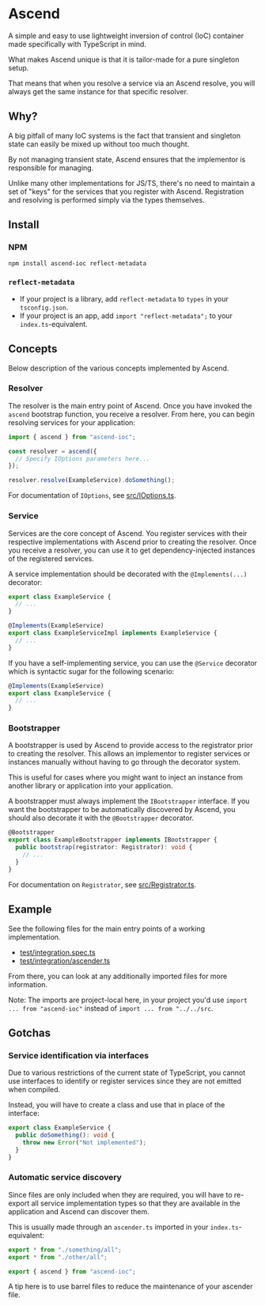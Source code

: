 # Ascend

A simple and easy to use lightweight inversion of control (IoC) container made
specifically with TypeScript in mind.

What makes Ascend unique is that it is tailor-made for a pure singleton setup.

That means that when you resolve a service via an Ascend resolve, you will always
get the same instance for that specific resolver.

## Why?

A big pitfall of many IoC systems is the fact that transient and singleton state
can easily be mixed up without too much thought.

By not managing transient state, Ascend ensures that the implementor is responsible
for managing.

Unlike many other implementations for JS/TS, there's no need to maintain a set of
"keys" for the services that you register with Ascend. Registration and resolving
is performed simply via the types themselves.

## Install

### NPM

```
npm install ascend-ioc reflect-metadata
```

### `reflect-metadata`

* If your project is a library, add `reflect-metadata` to `types` in your `tsconfig.json`.
* If your project is an app, add `import "reflect-metadata";` to your `index.ts`-equivalent.

## Concepts

Below description of the various concepts implemented by Ascend.

### Resolver

The resolver is the main entry point of Ascend. Once you have invoked the `ascend`
bootstrap function, you receive a resolver. From here, you can begin resolving
services for your application:

```typescript
import { ascend } from "ascend-ioc";

const resolver = ascend({
  // Specify IOptions parameters here...
});

resolver.resolve(ExampleService).doSomething();
```

For documentation of `IOptions`, see [src/IOptions.ts](src/IOptions.ts).

### Service

Services are the core concept of Ascend. You register services with their respective
implementations with Ascend prior to creating the resolver. Once you receive a
resolver, you can use it to get dependency-injected instances of the registered
services.

A service implementation should be decorated with the `@Implements(...)` decorator:

```typescript
export class ExampleService {
  // ...
}

@Implements(ExampleService)
export class ExampleServiceImpl implements ExampleService {
  // ...
}
```

If you have a self-implementing service, you can use the `@Service` decorator which
is syntactic sugar for the following scenario:

```typescript
@Implements(ExampleService)
export class ExampleService {
  // ...
}
```

### Bootstrapper

A bootstrapper is used by Ascend to provide access to the registrator prior to
creating the resolver. This allows an implementor to register services or
instances manually without having to go through the decorator system.

This is useful for cases where you might want to inject an instance from another
library or application into your application.

A bootstrapper must always implement the `IBootstrapper` interface. If you want
the bootstrapper to be automatically discovered by Ascend, you should also
decorate it with the `@Bootstrapper` decorator.

```typescript
@Bootstrapper
export class ExampleBootstrapper implements IBootstrapper {
  public bootstrap(registrator: Registrator): void {
    // ...
  }
}
```

For documentation on `Registrator`, see [src/Registrator.ts](src/Registrator.ts).

## Example

See the following files for the main entry points of a working implementation.

* [test/integration.spec.ts](test/integration.spec.ts)
* [test/integration/ascender.ts](test/integration/ascender.ts)

From there, you can look at any additionally imported files for more information.

Note: The imports are project-local here, in your project you'd use
`import ... from "ascend-ioc"` instead of `import ... from "../../src`.

## Gotchas

### Service identification via interfaces

Due to various restrictions of the current state of TypeScript, you cannot use
interfaces to identify or register services since they are not emitted when
compiled.

Instead, you will have to create a class and use that in place of the interface:

```typescript
export class ExampleService {
  public doSomething(): void {
    throw new Error("Not implemented");
  }
}
```

### Automatic service discovery

Since files are only included when they are required, you will have to re-export all
service implementation types so that they are available in the application and
Ascend can discover them.

This is usually made through an `ascender.ts` imported in your `index.ts`-equivalent:

```typescript
export * from "./something/all";
export * from "./other/all";

export { ascend } from "ascend-ioc";
```

A tip here is to use barrel files to reduce the maintenance of your ascender file.
